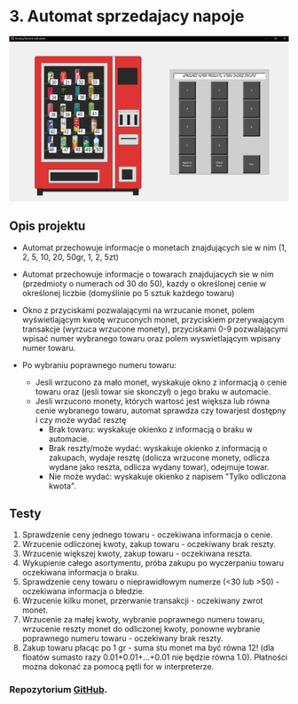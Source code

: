 
# 3. Automat sprzedajacy napoje 


![alt text](https://github.com/wrobel2131/Automat-sprzedajacy-napoje/blob/main/images/wending_machine.png?raw=true)


## Opis projektu


* Automat przechowuje informacje o monetach znajdujących sie w nim (1, 2, 5,
10, 20, 50gr, 1, 2, 5zt)
    
* Automat przechowuje informacje o towarach znajdujacych sie w nim (przedmioty o
numerach od 30 do 50), kazdy o określonej cenie w określonej liczbie (domyślinie
po 5 sztuk każdego towaru)
* Okno z przyciskami pozwalającymi na wrzucanie monet, polem wyświetlającym
kwotę wrzuconych monet, przyciskiem przerywającym transakcje (wyrzuca
wrzucone monety), przyciskami 0-9 pozwalającymi wpisać numer wybranego
towaru oraz polem wyswietlającym wpisany numer towaru.
* Po wybraniu poprawnego numeru towaru:
    * Jesli wrzucono za mało monet, wyskakuje okno z informacją o cenie towaru
oraz (jesli towar sie skonczył) o jego braku w automacie.
    * Jesli wrzucono monety, których wartosć jest większa lub równa cenie wybranego
towaru, automat sprawdza czy towarjest dostępny i czy może wydać resztę
        * Brak towaru: wyskakuje okienko z informacją o braku w automacie.
        * Brak reszty/może wydać: wyskakuje okienko z informacją o
zakupach, wydaje resztę (dolicza wrzucone monety, odlicza wydane
jako reszta, odlicza wydany towar), odejmuje towar.
        * Nie może wydać: wyskakuje okienko z napisem "Tylko odliczona kwota".

## Testy

1. Sprawdzenie ceny jednego towaru - oczekiwana informacja o cenie.
2. Wrzucenie odliczonej kwoty, zakup towaru - oczekiwany brak reszty.
3. Wrzucenie większej kwoty, zakup towaru - oczekiwana reszta.
4. Wykupienie całego asortymentu, próba zakupu po wyczerpaniu towaru oczekiwana informacja o braku.
5. Sprawdzenie ceny towaru o nieprawidłowym numerze (<30 lub >50) - oczekiwana informacja o błedzie.
6. Wrzucenie kilku monet, przerwanie transakcji - oczekiwany zwrot monet.
7. Wrzucenie za małej kwoty, wybranie poprawnego numeru towaru, wrzucenie
reszty monet do odliczonej kwoty, ponowne wybranie poprawnego numeru towaru - oczekiwany brak reszty.
8. Zakup towaru płacąc po 1 gr - suma stu monet ma być równa 12! (dla floatów
sumasto razy 0.01+0.01+...+0.01 nie będzie równa 1.0). Płatności mozna dokonać
za pomocą pętli for w interpreterze.


### Repozytorium [GitHub](https://github.com/wrobel2131/Automat-sprzedajacy-napoje).

